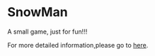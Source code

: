 # SnowMan
A small game, just for fun!!!

For more detailed information,please go to [here](https://duyanghao.github.io/SnowMan/).
